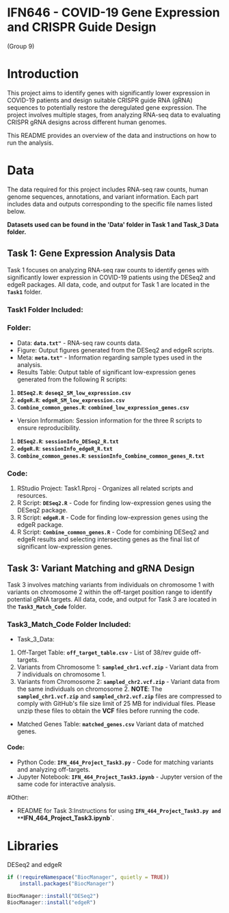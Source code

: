 # IFN646 - COVID-19 Gene Expression and CRISPR Guide Design
(Group 9)

# Introduction
This project aims to identify genes with significantly lower expression in COVID-19 patients and design suitable CRISPR guide RNA (gRNA) sequences to potentially restore the deregulated gene expression. The project involves multiple stages, from analyzing RNA-seq data to evaluating CRISPR gRNA designs across different human genomes.

This README provides an overview of the data and instructions on how to run the analysis.

# Data
The data required for this project includes RNA-seq raw counts, human genome sequences, annotations, and variant information. Each part includes data and outputs corresponding to the specific file names listed below.

**Datasets used can be found in the 'Data' folder in Task 1 and Task_3 Data folder.**

## Task 1: Gene Expression Analysis Data
Task 1 focuses on analyzing RNA-seq raw counts to identify genes with significantly lower expression in COVID-19 patients using the DESeq2 and edgeR packages. All data, code, and output for Task 1 are located in the **`Task1`** folder.

### **Task1** Folder Included:
### Folder:
- Data: **`data.txt"`** - RNA-seq raw counts data.
- Figure: Output figures generated from the DESeq2 and edgeR scripts.
- Meta: **`meta.txt"`** - Information regarding sample types used in the analysis.
- Results Table: Output table of significant low-expression genes generated from the following R scripts:
1. **`DESeq2.R`**: **`deseq2_SM_low_expression.csv`**
2. **`edgeR.R`**: **`edgeR_SM_low_expression.csv`**
3. **`Combine_common_genes.R`**: **`combined_low_expression_genes.csv`**
- Version Information: Session information for the three R scripts to ensure reproducibility.
1. **`DESeq2.R`**: **`sessionInfo_DESeq2_R.txt`**
2. **`edgeR.R`**: **`sessionInfo_edgeR_R.txt`**
3. **`Combine_common_genes.R`**: **`sessionInfo_Combine_common_genes_R.txt`**

### Code:
1. RStudio Project: Task1.Rproj - Organizes all related scripts and resources.
2. R Script: **`DESeq2.R`** - Code for finding low-expression genes using the DESeq2 package.
3. R Script: **`edgeR.R`** - Code for finding low-expression genes using the edgeR package.
4. R Script: **`Combine_common_genes.R`** - Code for combining DESeq2 and edgeR results and selecting intersecting genes as the final list of significant low-expression genes.


## Task 3: Variant Matching and gRNA Design
Task 3 involves matching variants from individuals on chromosome 1 with variants on chromosome 2 within the off-target position range to identify potential gRNA targets. All data, code, and output for Task 3 are located in the **`Task3_Match_Code`** folder.

### **Task3_Match_Code** Folder Included:
- Task_3_Data:
1. Off-Target Table: **`off_target_table.csv`** - List of 38/rev guide off-targets.
2. Variants from Chromosome 1: **`sampled_chr1.vcf.zip`** - Variant data from 7 individuals on chromosome 1.
3. Variants from Chromosome 2: **`sampled_chr2.vcf.zip`** - Variant data from the same individuals on chromosome 2.
**NOTE**: The **`sampled_chr1.vcf.zip`** and **`sampled_chr2.vcf.zip`** files are compressed to comply with GitHub's file size limit of 25 MB for individual files. Please unzip these files to obtain the **VCF** files before running the code.

- Matched Genes Table: **`matched_genes.csv`** Variant data of matched genes.

#### Code:
- Python Code: **`IFN_464_Project_Task3.py`** - Code for matching variants and analyzing off-targets.
- Jupyter Notebook: **`IFN_464_Project_Task3.ipynb`** - Jupyter version of the same code for interactive analysis.

#Other:
- README for Task 3:Instructions for using **`IFN_464_Project_Task3.py and **`IFN_464_Project_Task3.ipynb`**.

# Libraries
DESeq2 and edgeR

```R
if (!requireNamespace("BiocManager", quietly = TRUE))
    install.packages("BiocManager")

BiocManager::install("DESeq2")
BiocManager::install("edgeR")
```



